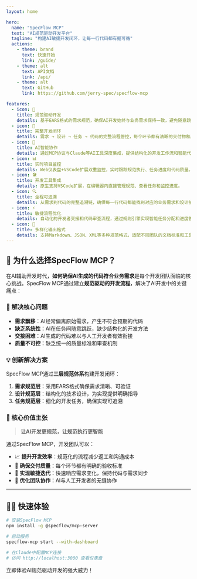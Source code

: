 ```yaml
---
layout: home

hero:
  name: "SpecFlow MCP"
  text: "AI规范驱动开发平台"
  tagline: "构建AI敏捷开发闭环，让每一行代码都有据可循"
  actions:
    - theme: brand
      text: 快速开始
      link: /guide/
    - theme: alt
      text: API文档
      link: /api/
    - theme: alt
      text: GitHub
      link: https://github.com/jerry-spec/specflow-mcp

features:
  - icon: 🎯
    title: 规范驱动开发
    details: 基于EARS格式的需求规范，确保AI开发始终与业务需求保持一致，避免随意跳跃式开发。
  - icon: 🔄
    title: 完整开发闭环
    details: 需求 → 设计 → 任务 → 代码的完整流程管控，每个环节都有清晰的交付物和质量标准。
  - icon: 🚀
    title: AI智能协作
    details: 通过MCP协议与Claude等AI工具深度集成，提供结构化的开发工作流和智能代码生成。
  - icon: 📊
    title: 实时项目监控
    details: Web仪表盘+VSCode扩展双重监控，实时跟踪规范执行、任务进度和代码质量。
  - icon: 🛠️
    title: 开发工具集成
    details: 原生支持VSCode扩展，在编辑器内直接管理规范、查看任务和监控进度。
  - icon: 🔍
    title: 全程可追溯
    details: 从需求到代码的完整追溯链，确保每一行代码都能找到对应的业务需求和设计依据。
  - icon: ⚡
    title: 敏捷流程优化
    details: 自动化的开发者交接和代码审查流程，通过规则引擎实现智能任务分配和进度管理。
  - icon: 🎨
    title: 多样化输出格式
    details: 支持Markdown、JSON、XML等多种规范格式，适配不同团队的文档标准和工具链。
---
```


## 🌟 为什么选择SpecFlow MCP？

在AI辅助开发时代，**如何确保AI生成的代码符合业务需求**是每个开发团队面临的核心挑战。SpecFlow MCP通过建立**规范驱动的开发流程**，解决了AI开发中的关键痛点：

### 🎯 解决核心问题
- **需求飘移**：AI经常偏离原始需求，产生不符合预期的代码
- **缺乏系统性**：AI在任务间随意跳跃，缺少结构化的开发方法
- **交接困难**：AI生成的代码难以与人工开发者有效衔接
- **质量不可控**：缺乏统一的质量标准和审查机制

### 💡 创新解决方案
SpecFlow MCP通过**三层规范体系**构建开发闭环：

1. **需求规范层**：采用EARS格式确保需求清晰、可验证
2. **设计规范层**：结构化的技术设计，为实现提供明确指导  
3. **任务规范层**：细化的开发任务，确保实现可追溯

### 🚀 核心价值主张

> **让AI开发更规范，让规范执行更智能**

通过SpecFlow MCP，开发团队可以：
- 📈 **提升开发效率**：规范化的流程减少返工和沟通成本
- 🎯 **确保交付质量**：每个环节都有明确的验收标准
- 🔄 **实现敏捷迭代**：快速响应需求变化，保持代码与需求同步
- 👥 **优化团队协作**：AI与人工开发者的无缝协作

---

## 🏃‍♂️ 快速体验

```bash
# 安装SpecFlow MCP
npm install -g @specflow/mcp-server

# 启动服务
specflow-mcp start --with-dashboard

# 在Claude中配置MCP连接
# 访问 http://localhost:3000 查看仪表盘
```

立即体验AI规范驱动开发的强大威力！

<script setup>
import IntroVisual from './.vitepress/components/Intro-Visual.vue'
</script>

<IntroVisual />